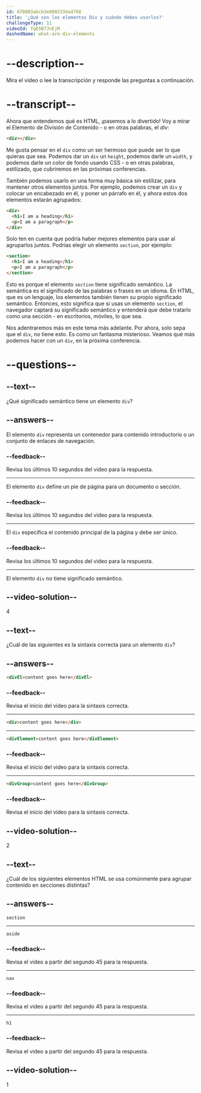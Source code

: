 ```yaml
---
id: 670803abcb3e980233da4768
title: '¿Qué son los elementos Div y cuándo debes usarlos?'
challengeType: 11
videoId: fq65B7JnEjM
dashedName: what-are-div-elements
---
```


# --description--

Mira el video o lee la transcripción y responde las preguntas a continuación.

# --transcript--

Ahora que entendemos qué es HTML, ¡pasemos a lo divertido! Voy a mirar el Elemento de División de Contenido - o en otras palabras, el *div*:

```html
<div></div>
```

Me gusta pensar en el `div` como un ser hermoso que puede ser lo que quieras que sea. Podemos dar un `div` un `height`, podemos darle un `width`, y podemos darle un color de fondo usando CSS - o en otras palabras, estilizado, que cubriremos en las próximas conferencias.

También podemos usarlo en una forma muy básica sin estilizar, para mantener otros elementos juntos. Por ejemplo, podemos crear un `div` y colocar un encabezado en él, y poner un párrafo en él, y ahora estos dos elementos estarán agrupados:

```html
<div>
  <h1>I am a heading</h1>
  <p>I am a paragraph</p>
</div>
```

Solo ten en cuenta que podría haber mejores elementos para usar al agruparlos juntos. Podrías elegir un elemento `section`, por ejemplo:

```html
<section>
  <h1>I am a heading</h1>
  <p>I am a paragraph</p>
</section>
```

Esto es porque el elemento `section` tiene significado semántico. La semántica es el significado de las palabras o frases en un idioma. En HTML, que es un lenguaje, los elementos también tienen su propio significado semántico. Entonces, esto significa que si usas un elemento `section`, el navegador captará su significado semántico y entenderá que debe tratarlo como una sección - en escritorios, móviles, lo que sea. 

Nos adentraremos más en este tema más adelante. Por ahora, solo sepa que el `div`, no tiene esto. Es como un fantasma misterioso. Veamos qué más podemos hacer con un `div`, en la próxima conferencia.

# --questions--

## --text--

¿Qué significado semántico tiene un elemento `div`?

## --answers--

El elemento `div` representa un contenedor para contenido introductorio o un conjunto de enlaces de navegación.

### --feedback--

Revisa los últimos 10 segundos del video para la respuesta.

---

El elemento `div` define un pie de página para un documento o sección.

### --feedback--

Revisa los últimos 10 segundos del video para la respuesta.

---

El `div` especifica el contenido principal de la página y debe ser único.

### --feedback--

Revisa los últimos 10 segundos del video para la respuesta.

---

El elemento `div` no tiene significado semántico.

## --video-solution--

4

## --text--

¿Cuál de las siguientes es la sintaxis correcta para un elemento `div`?

## --answers--

```html
<divEl>content goes here</divEl>
```

### --feedback--

Revisa el inicio del video para la sintaxis correcta.

---

```html
<div>content goes here</div>
```

---

```html
<divElement>content goes here</divElement>
```

### --feedback--

Revisa el inicio del video para la sintaxis correcta.

---

```html
<divGroup>content goes here</divGroup>
```

### --feedback--

Revisa el inicio del video para la sintaxis correcta.

## --video-solution--

2

## --text--

¿Cuál de los siguientes elementos HTML se usa comúnmente para agrupar contenido en secciones distintas?

## --answers--

`section`

---

`aside`

### --feedback--

Revisa el video a partir del segundo 45 para la respuesta.

---

`nav`

### --feedback--

Revisa el video a partir del segundo 45 para la respuesta.

---

`h1`

### --feedback--

Revisa el video a partir del segundo 45 para la respuesta.

## --video-solution--

1
